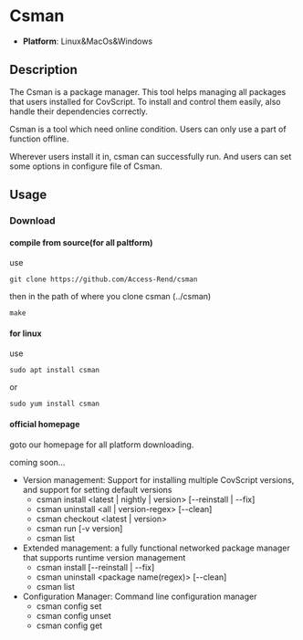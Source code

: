 # Csman

* **Platform**: Linux&MacOs&Windows

## Description 

  The Csman is a package manager. This tool helps managing all packages that users installed for CovScript. To install and control them easily, also handle their dependencies correctly.    
  
  Csman is a tool which need online condition. Users can only use a part of function offline.    
  
  Wherever users install it in, csman can successfully run. And users can set some options in configure file of Csman.    

## Usage

### Download

#### compile from source(for all paltform)

use    

```
git clone https://github.com/Access-Rend/csman
```

then in the path of where you clone csman (../csman)  
  
```
make 
```

#### for linux

use    

```
sudo apt install csman
```

or    

```
sudo yum install csman
```

#### official homepage

goto our homepage for all platform downloading.    

coming soon...   

+ Version management: Support for installing multiple CovScript versions, and support for setting default versions
	+ csman install <latest | nightly | version> [--reinstall | --fix]
	+ csman uninstall <all | version-regex> [--clean]
	+ csman checkout <latest | version>
	+ csman run [-v version] <command>
	+ csman list
+ Extended management: a fully functional networked package manager that supports runtime version management
	+ csman install <package name> [--reinstall | --fix]
	+ csman uninstall <package name(regex)> [--clean]
	+ csman list
+ Configuration Manager: Command line configuration manager
	+ csman config set
	+ csman config unset
	+ csman config get
